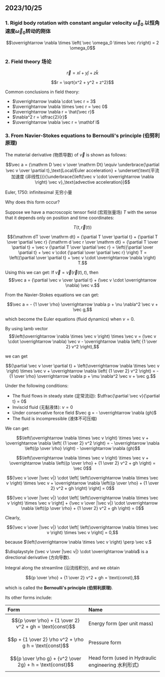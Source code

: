 ## 2023/10/25

### 1. Rigid body rotation with constant angular velocity $\vec \omega_0$ 以恒角速度$\vec \omega_0$转动的刚体

$$\overrightarrow \nabla \times \left( \vec \omega_0 \times \vec r\right) = 2 \omega_0$$

### 2. Field theory 场论

$$\vec r = x \hat i + y \hat j + z \hat k$$

$$r = \sqrt{x^2 + y^2 + z^2}$$

Common conclusions in field theory:

- $\overrightarrow \nabla \cdot \vec r = 3$
- $\overrightarrow \nabla \times \vec r = \vec 0$
- $\overrightarrow \nabla r = \hat{\vec r}$
- $\nabla^2 r = \dfrac{2}{r}$
- $\overrightarrow \nabla \vec r = \mathbf I$

### 3. From Navier-Stokes equations to Bernoulli's principle (伯努利原理)

The material derivative (物质导数) of $\vec v$ is shown as follows:

$$\vec a = {\mathrm D \vec v \over \mathrm Dt} \equiv \underbrace{\partial \vec v \over \partial t}_\text{Local/Euler acceleration} + \underset{\text{平流加速度 (非线性)}}{\underbrace{\left(\vec v \cdot \overrightarrow \nabla \right) \vec v}_\text{advective acceleration}}$$

Euler, 1750: infinitesimal 无穷小量

Why does this form occur?

Suppose we have a macroscopic tensor field (宏观张量场) $T$ with the sense that it depends only on position and time coordinates:

$$T(t, \vec r(t))$$

$${\mathrm dT \over \mathrm dt} = {\partial T \over \partial t} + {\partial T \over \partial \vec r} {\mathrm d \vec r \over \mathrm dt} = {\partial T \over \partial t} + \vec v {\partial T \over \partial \vec r} = \left({\partial \over \partial t} + \vec v \cdot {\partial \over \partial \vec r} \right) T = \left({\partial \over \partial t} + \vec v \cdot \overrightarrow \nabla \right) T.$$

Using this we can get: If $\vec v = \vec v(\vec r(t), t)$, then $$\vec a = {\partial \vec v \over \partial t} + (\vec v \cdot \overrightarrow \nabla) \vec v.$$

From the Navier-Stokes equations we can get:

$$\vec a = - {1 \over \rho} \overrightarrow \nabla p + \nu \nabla^2 \vec v + \vec g,$$

which become the Euler equations (fluid dynamics) when $\nu = 0.$

By using lamb vector $$\left(\overrightarrow \nabla \times \vec v \right) \times \vec v = (\vec v \cdot \overrightarrow \nabla) \vec v - \overrightarrow \nabla \left( {1 \over 2} v^2 \right),$$

we can get

$${\partial \vec v \over \partial t} + \left(\overrightarrow \nabla \times \vec v \right) \times \vec v + \overrightarrow \nabla \left( {1 \over 2} v^2 \right) = -{1 \over \rho} \overrightarrow \nabla p + \mu \nabla^2 \vec v + \vec g.$$

Under the following conditions:

- The fluid flows in steady state (定常流动): $\dfrac{\partial \vec v}{\partial t} = 0$
- Inviscid fluid (无黏液体): $\nu = 0$
- Under conservative force field $\vec g = - \overrightarrow \nabla (gh)$
- The fluid is incompressible (液体不可压缩)

We can get:

$$\left(\overrightarrow \nabla \times \vec v \right) \times \vec v + \overrightarrow \nabla \left( {1 \over 2} v^2 \right) = - \overrightarrow \nabla \left({p \over \rho} \right) - \overrightarrow \nabla (gh)$$

$$\left(\overrightarrow \nabla \times \vec v \right) \times \vec v + \overrightarrow \nabla \left({p \over \rho} + {1 \over 2} v^2 + gh \right) = \vec 0$$

$${\vec v \over |\vec v|} \cdot \left[ \left(\overrightarrow \nabla \times \vec v \right) \times \vec v + \overrightarrow \nabla \left({p \over \rho} + {1 \over 2} v^2 + gh \right) \right] = 0$$

$${\vec v \over |\vec v|} \cdot \left[ \left(\overrightarrow \nabla \times \vec v \right) \times \vec v \right] + {\vec v \over |\vec v|} \cdot \overrightarrow \nabla \left({p \over \rho} + {1 \over 2} v^2 + gh \right) = 0$$

Clearly,

$${\vec v \over |\vec v|} \cdot \left[ \left(\overrightarrow \nabla \times \vec v \right) \times \vec v \right] = 0,$$

because $\left(\overrightarrow \nabla \times \vec v \right) \perp \vec v.$

$\displaystyle {\vec v \over |\vec v|} \cdot \overrightarrow \nabla$ is a directional derivative (方向导数).

Integral along the streamline (沿流线积分), and we obtain 

$${p \over \rho} + {1 \over 2} v^2 + gh = \text{const},$$

which is called the **Bernoulli's principle (伯努利原理)**.

Its other forms include:

| Form | Name |
| :-- | :-- |
| $${p \over \rho} + {1 \over 2} v^2 + gh = \text{const}$$ | Energy form (per unit mass) |
| $$p + {1 \over 2} \rho v^2 + \rho g h = \text{const}$$ | Pressure form |
| $${p \over \rho g} + {v^2 \over 2g}  + h = \text{const}$$ | Head form (used in Hydraulic engineering 水利形式) |
